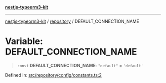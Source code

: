 [**nestjs-typeorm3-kit**](../../README.md)

***

[nestjs-typeorm3-kit](../../README.md) / [repository](../README.md) / DEFAULT\_CONNECTION\_NAME

# Variable: DEFAULT\_CONNECTION\_NAME

> `const` **DEFAULT\_CONNECTION\_NAME**: `"default"` = `'default'`

Defined in: [src/repository/config/constants.ts:2](https://github.com/x302502/nestjs-typeorm3-kit/blob/6ef69742f766c1a8d18cd622a628a96085a8d4cc/src/repository/config/constants.ts#L2)
